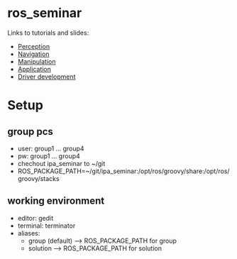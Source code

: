 ros_seminar
===========

Links to tutorials and slides:
* [Perception](https://github.com/ipa320/ipa_seminar/tree/master/ipa_seminar_perception)
* [Navigation](https://github.com/ipa320/ipa_seminar/tree/master/ipa_seminar_navigation)
* [Manipulation](https://github.com/ipa320/ipa_seminar/tree/master/ipa_seminar_manipulation)
* [Application](https://github.com/ipa320/ipa_seminar/tree/master/ipa_seminar_application)
* [Driver development](https://github.com/ipa320/ipa_seminar/tree/master/ipa_seminar_driver)












Setup
=======================================
## group pcs
* user: group1 ... group4
* pw: group1 ... group4
* chechout ipa_seminar to ~/git
* ROS_PACKAGE_PATH=~/git/ipa_seminar:/opt/ros/groovy/share:/opt/ros/groovy/stacks

## working environment
* editor: gedit
* terminal: terminator
* aliases: 
  * group (default) --> ROS_PACKAGE_PATH for group
  * solution --> ROS_PACKAGE_PATH for solution

